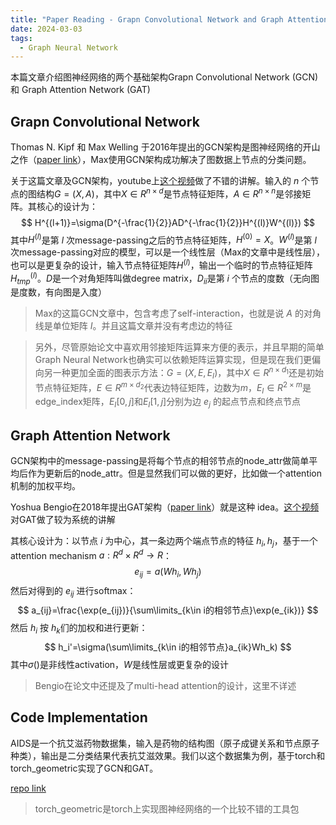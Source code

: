 ```yaml
---
title: "Paper Reading - Grapn Convolutional Network and Graph Attention Network"
date: 2024-03-03
tags:
  - Graph Neural Network
---
```


本篇文章介绍图神经网络的两个基础架构Grapn Convolutional Network (GCN) 和 Graph Attention Network (GAT)

## Grapn Convolutional Network

Thomas N. Kipf 和 Max Welling 于2016年提出的GCN架构是图神经网络的开山之作（[paper link](https://arxiv.org/abs/1609.02907)），Max使用GCN架构成功解决了图数据上节点的分类问题。

关于这篇文章及GCN架构，youtube上[这个视频](https://www.youtube.com/watch?v=CwHNUX2GWvE)做了不错的讲解。输入的 $n$ 个节点的图结构$G=(X, A)$，其中$X\in R^{n\times d}$是节点特征矩阵，$A\in R^{n\times n}$是邻接矩阵。其核心的设计为：
$$
H^{(l+1)}=\sigma(D^{-\frac{1}{2}}AD^{-\frac{1}{2}}H^{(l)}W^{(l)})
$$
其中$H^{(l)}$是第 $l$ 次message-passing之后的节点特征矩阵，$H^{(0)}=X$。$W^{(l)}$是第 $l$ 次message-passing对应的模型，可以是一个线性层（Max的文章中是线性层），也可以是更复杂的设计，输入节点特征矩阵$H^{(l)}$，输出一个临时的节点特征矩阵$H^{(l)}_{tmp}$。$D$是一个对角矩阵叫做degree matrix，$D_{ii}$是第 $i$ 个节点的度数（无向图是度数，有向图是入度）

> Max的这篇GCN文章中，包含考虑了self-interaction，也就是说 $A$ 的对角线是单位矩阵 $I$。并且这篇文章并没有考虑边的特征

> 另外，尽管原始论文中喜欢用邻接矩阵运算来方便的表示，并且早期的简单Graph Neural Network也确实可以依赖矩阵运算实现，但是现在我们更偏向另一种更加全面的图表示方法：$G=(X,E,E_{I})$，其中$X\in R^{n\times d_1}$还是初始节点特征矩阵，$E\in R^{m\times d_2}$代表边特征矩阵，边数为$m$，$E_I\in R^{2\times m}$是edge_index矩阵，$E_I[0,j]$和$E_I[1,j]$分别为边 $e_j$ 的起点节点和终点节点

## Graph Attention Network

GCN架构中的message-passing是将每个节点的相邻节点的node_attr做简单平均后作为更新后的node_attr。但是显然我们可以做的更好，比如做一个attention机制的加权平均。

Yoshua Bengio在2018年提出GAT架构（[paper link](https://arxiv.org/abs/1710.10903)）就是这种 idea。[这个视频](https://www.youtube.com/watch?v=iAEDA8aDCZg)对GAT做了较为系统的讲解

其核心设计为：以节点 $i$ 为中心，其一条边两个端点节点的特征 $h_i, h_j$，基于一个attention mechanism $a: R^d\times R^d \rightarrow R$：
$$
e_{ij}=a(Wh_i, Wh_j)
$$
然后对得到的 $e_{ij}$ 进行softmax：
$$
a_{ij}=\frac{\exp(e_{ij})}{\sum\limits_{k\in i的相邻节点}\exp(e_{ik})}
$$
然后 $h_i$ 按 $h_k$们的加权和进行更新：
$$
h_i'=\sigma(\sum\limits_{k\in i的相邻节点}a_{ik}Wh_k)
$$
其中$\sigma()$是非线性activation，$W$是线性层或更复杂的设计

> Bengio在论文中还提及了multi-head attention的设计，这里不详述

## Code Implementation

AIDS是一个抗艾滋药物数据集，输入是药物的结构图（原子成键关系和节点原子种类），输出是二分类结果代表抗艾滋效果。我们以这个数据集为例，基于torch和torch_geometric实现了GCN和GAT。

[repo link](https://github.com/Lingyu-Kong/GraphNeuralNetwork.git)

> torch_geometric是torch上实现图神经网络的一个比较不错的工具包